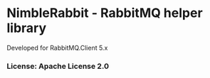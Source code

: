 # NimbleRabbit - RabbitMQ helper library

Developed for RabbitMQ.Client 5.x

### License: Apache License 2.0